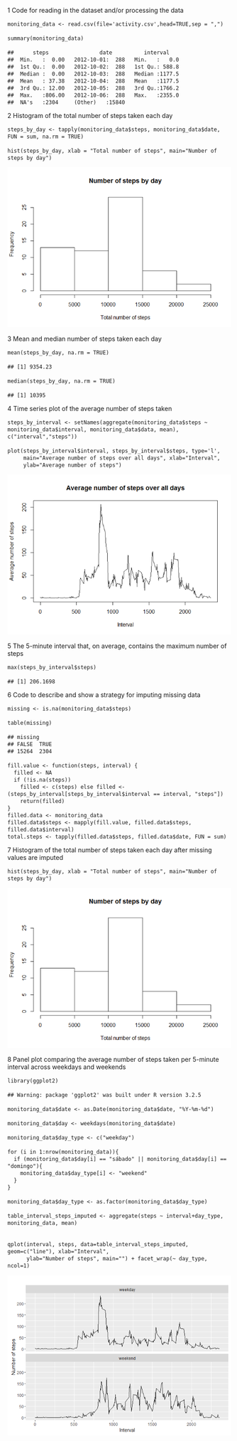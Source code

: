 1 Code for reading in the dataset and/or processing the data

    monitoring_data <- read.csv(file='activity.csv',head=TRUE,sep = ",")

    summary(monitoring_data)

    ##      steps                date          interval     
    ##  Min.   :  0.00   2012-10-01:  288   Min.   :   0.0  
    ##  1st Qu.:  0.00   2012-10-02:  288   1st Qu.: 588.8  
    ##  Median :  0.00   2012-10-03:  288   Median :1177.5  
    ##  Mean   : 37.38   2012-10-04:  288   Mean   :1177.5  
    ##  3rd Qu.: 12.00   2012-10-05:  288   3rd Qu.:1766.2  
    ##  Max.   :806.00   2012-10-06:  288   Max.   :2355.0  
    ##  NA's   :2304     (Other)   :15840

2 Histogram of the total number of steps taken each day

    steps_by_day <- tapply(monitoring_data$steps, monitoring_data$date, FUN = sum, na.rm = TRUE)

    hist(steps_by_day, xlab = "Total number of steps", main="Number of steps by day")

![](PA1_template_files/figure-markdown_strict/unnamed-chunk-2-1.png)

3 Mean and median number of steps taken each day

    mean(steps_by_day, na.rm = TRUE)

    ## [1] 9354.23

    median(steps_by_day, na.rm = TRUE)

    ## [1] 10395

4 Time series plot of the average number of steps taken

    steps_by_interval <- setNames(aggregate(monitoring_data$steps ~ monitoring_data$interval, monitoring_data$data, mean), c("interval","steps"))

    plot(steps_by_interval$interval, steps_by_interval$steps, type='l', 
         main="Average number of steps over all days", xlab="Interval", 
         ylab="Average number of steps")

![](PA1_template_files/figure-markdown_strict/unnamed-chunk-4-1.png)

5 The 5-minute interval that, on average, contains the maximum number of
steps

    max(steps_by_interval$steps)

    ## [1] 206.1698

6 Code to describe and show a strategy for imputing missing data

    missing <- is.na(monitoring_data$steps)

    table(missing)

    ## missing
    ## FALSE  TRUE 
    ## 15264  2304

    fill.value <- function(steps, interval) {
      filled <- NA
      if (!is.na(steps)) 
        filled <- c(steps) else filled <- (steps_by_interval[steps_by_interval$interval == interval, "steps"])
        return(filled)
    }
    filled.data <- monitoring_data
    filled.data$steps <- mapply(fill.value, filled.data$steps, filled.data$interval)
    total.steps <- tapply(filled.data$steps, filled.data$date, FUN = sum)

7 Histogram of the total number of steps taken each day after missing
values are imputed

    hist(steps_by_day, xlab = "Total number of steps", main="Number of steps by day")

![](PA1_template_files/figure-markdown_strict/unnamed-chunk-7-1.png)

8 Panel plot comparing the average number of steps taken per 5-minute
interval across weekdays and weekends

    library(ggplot2)

    ## Warning: package 'ggplot2' was built under R version 3.2.5

    monitoring_data$date <- as.Date(monitoring_data$date, "%Y-%m-%d")

    monitoring_data$day <- weekdays(monitoring_data$date)

    monitoring_data$day_type <- c("weekday")

    for (i in 1:nrow(monitoring_data)){
      if (monitoring_data$day[i] == "sábado" || monitoring_data$day[i] == "domingo"){
        monitoring_data$day_type[i] <- "weekend"
      }
    }

    monitoring_data$day_type <- as.factor(monitoring_data$day_type)

    table_interval_steps_imputed <- aggregate(steps ~ interval+day_type, monitoring_data, mean)


    qplot(interval, steps, data=table_interval_steps_imputed, geom=c("line"), xlab="Interval", 
          ylab="Number of steps", main="") + facet_wrap(~ day_type, ncol=1)

![](PA1_template_files/figure-markdown_strict/unnamed-chunk-8-1.png)
